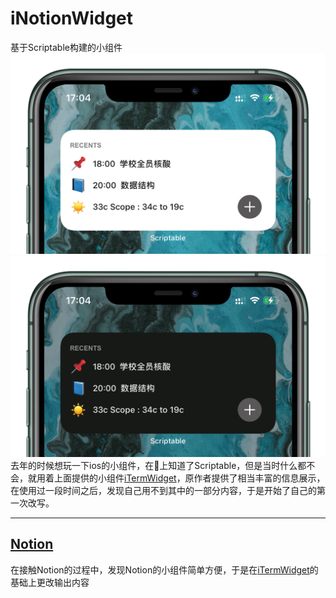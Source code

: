 # iNotionWidget
基于Scriptable构建的小组件
![明亮状态](/image/image1.png)
![暗黑状态](/image/image2.png)
去年的时候想玩一下ios的小组件，在🍠上知道了Scriptable，但是当时什么都不会，就用着上面提供的小组件[iTermWidget](https://github.com/yaylinda/scriptable/blob/main/TerminalWidget.js)，原作者提供了相当丰富的信息展示，在使用过一段时间之后，发现自己用不到其中的一部分内容，于是开始了自己的第一次改写。

---

## [Notion](/Notion.js)

在接触Notion的过程中，发现Notion的小组件简单方便，于是在[iTermWidget](https://github.com/yaylinda/scriptable/blob/main/TerminalWidget.js)的基础上更改输出内容
